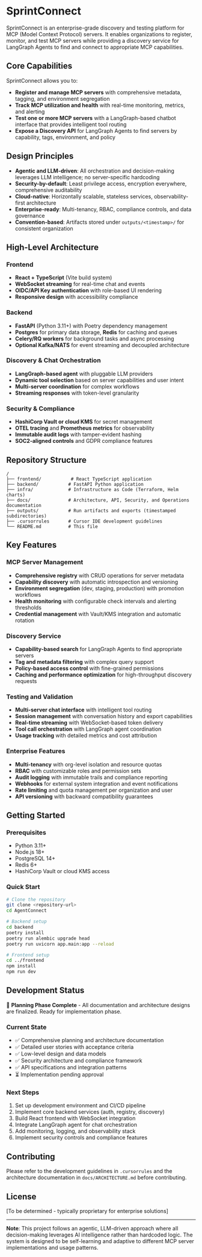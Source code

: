 # SprintConnect

SprintConnect is an enterprise-grade discovery and testing platform for MCP (Model Context Protocol) servers. It enables organizations to register, monitor, and test MCP servers while providing a discovery service for LangGraph Agents to find and connect to appropriate MCP capabilities.

## Core Capabilities

SprintConnect allows you to:
- **Register and manage MCP servers** with comprehensive metadata, tagging, and environment segregation
- **Track MCP utilization and health** with real-time monitoring, metrics, and alerting
- **Test one or more MCP servers** with a LangGraph-based chatbot interface that provides intelligent tool routing
- **Expose a Discovery API** for LangGraph Agents to find servers by capability, tags, environment, and policy

## Design Principles

- **Agentic and LLM-driven**: All orchestration and decision-making leverages LLM intelligence; no server-specific hardcoding
- **Security-by-default**: Least privilege access, encryption everywhere, comprehensive auditability
- **Cloud-native**: Horizontally scalable, stateless services, observability-first architecture
- **Enterprise-ready**: Multi-tenancy, RBAC, compliance controls, and data governance
- **Convention-based**: Artifacts stored under `outputs/<timestamp>/` for consistent organization

## High-Level Architecture

### Frontend
- **React + TypeScript** (Vite build system)
- **WebSocket streaming** for real-time chat and events
- **OIDC/API Key authentication** with role-based UI rendering
- **Responsive design** with accessibility compliance

### Backend
- **FastAPI** (Python 3.11+) with Poetry dependency management
- **Postgres** for primary data storage, **Redis** for caching and queues
- **Celery/RQ workers** for background tasks and async processing
- **Optional Kafka/NATS** for event streaming and decoupled architecture

### Discovery & Chat Orchestration
- **LangGraph-based agent** with pluggable LLM providers
- **Dynamic tool selection** based on server capabilities and user intent
- **Multi-server coordination** for complex workflows
- **Streaming responses** with token-level granularity

### Security & Compliance
- **HashiCorp Vault or cloud KMS** for secret management
- **OTEL tracing** and **Prometheus metrics** for observability
- **Immutable audit logs** with tamper-evident hashing
- **SOC2-aligned controls** and GDPR compliance features

## Repository Structure

```
/
├── frontend/           # React TypeScript application
├── backend/           # FastAPI Python application  
├── infra/             # Infrastructure as Code (Terraform, Helm charts)
├── docs/              # Architecture, API, Security, and Operations documentation
├── outputs/           # Run artifacts and exports (timestamped subdirectories)
├── .cursorrules       # Cursor IDE development guidelines
└── README.md          # This file
```

## Key Features

### MCP Server Management
- **Comprehensive registry** with CRUD operations for server metadata
- **Capability discovery** with automatic introspection and versioning
- **Environment segregation** (dev, staging, production) with promotion workflows
- **Health monitoring** with configurable check intervals and alerting thresholds
- **Credential management** with Vault/KMS integration and automatic rotation

### Discovery Service
- **Capability-based search** for LangGraph Agents to find appropriate servers
- **Tag and metadata filtering** with complex query support
- **Policy-based access control** with fine-grained permissions
- **Caching and performance optimization** for high-throughput discovery requests

### Testing and Validation
- **Multi-server chat interface** with intelligent tool routing
- **Session management** with conversation history and export capabilities
- **Real-time streaming** with WebSocket-based token delivery
- **Tool call orchestration** with LangGraph agent coordination
- **Usage tracking** with detailed metrics and cost attribution

### Enterprise Features
- **Multi-tenancy** with org-level isolation and resource quotas
- **RBAC** with customizable roles and permission sets
- **Audit logging** with immutable trails and compliance reporting
- **Webhooks** for external system integration and event notifications
- **Rate limiting** and quota management per organization and user
- **API versioning** with backward compatibility guarantees

## Getting Started

### Prerequisites
- Python 3.11+
- Node.js 18+
- PostgreSQL 14+
- Redis 6+
- HashiCorp Vault or cloud KMS access

### Quick Start
```bash
# Clone the repository
git clone <repository-url>
cd AgentConnect

# Backend setup
cd backend
poetry install
poetry run alembic upgrade head
poetry run uvicorn app.main:app --reload

# Frontend setup
cd ../frontend
npm install
npm run dev
```

## Development Status

🚧 **Planning Phase Complete** - All documentation and architecture designs are finalized. Ready for implementation phase.

### Current State
- ✅ Comprehensive planning and architecture documentation
- ✅ Detailed user stories with acceptance criteria
- ✅ Low-level design and data models
- ✅ Security architecture and compliance framework
- ✅ API specifications and integration patterns
- ⏳ Implementation pending approval

### Next Steps
1. Set up development environment and CI/CD pipeline
2. Implement core backend services (auth, registry, discovery)
3. Build React frontend with WebSocket integration
4. Integrate LangGraph agent for chat orchestration
5. Add monitoring, logging, and observability stack
6. Implement security controls and compliance features

## Contributing

Please refer to the development guidelines in `.cursorrules` and the architecture documentation in `docs/ARCHITECTURE.md` before contributing.

## License

[To be determined - typically proprietary for enterprise solutions]

---

**Note**: This project follows an agentic, LLM-driven approach where all decision-making leverages AI intelligence rather than hardcoded logic. The system is designed to be self-learning and adaptive to different MCP server implementations and usage patterns.
